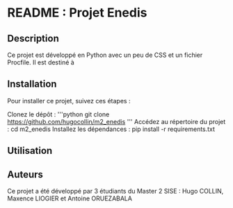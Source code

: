 # README : Projet Enedis

## Description
Ce projet est développé en Python avec un peu de CSS et un fichier Procfile. Il est destiné à

## Installation
Pour installer ce projet, suivez ces étapes :

Clonez le dépôt :
'''python
git clone https://github.com/hugocollin/m2_enedis
'''
Accédez au répertoire du projet :
cd m2_enedis
Installez les dépendances :
pip install -r requirements.txt

## Utilisation


## Auteurs
Ce projet a été développé par 3 étudiants du Master 2 SISE : Hugo COLLIN, Maxence LIOGIER et Antoine ORUEZABALA
